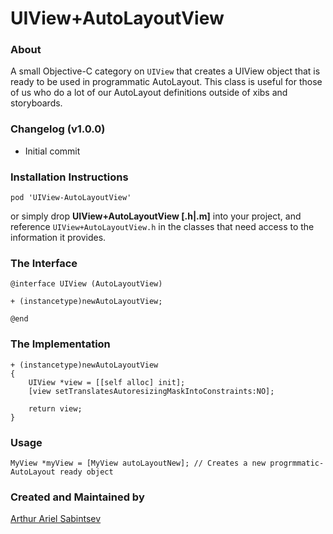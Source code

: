 # UIView+AutoLayoutView

### About
A small Objective-C category on `UIView` that creates a UIView object that is ready to be used in programmatic AutoLayout. This class is useful for those of us who do a lot of our AutoLayout definitions outside of xibs and storyboards.

### Changelog (v1.0.0)
- Initial commit

### Installation Instructions
```
pod 'UIView-AutoLayoutView'
```

or simply drop **UIView+AutoLayoutView [.h|.m]** into your project, and reference `UIView+AutoLayoutView.h` in the classes that need access to the information it provides.

### The Interface

``` obj-c
@interface UIView (AutoLayoutView)

+ (instancetype)newAutoLayoutView;

@end
```

### The Implementation
``` obj-c
+ (instancetype)newAutoLayoutView
{
    UIView *view = [[self alloc] init];
    [view setTranslatesAutoresizingMaskIntoConstraints:NO];
    
    return view;
}
```

### Usage
``` obj-c
MyView *myView = [MyView autoLayoutNew]; // Creates a new progrmmatic-AutoLayout ready object
```

### Created and Maintained by
[Arthur Ariel Sabintsev](http://www.sabintsev.com/) 
